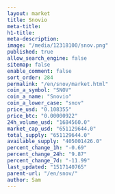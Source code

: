 ```yaml
---
layout: market
title: Snovio
meta-title: 
h1-title: 
meta-description: 
image: "/media/12318100/snov.png"
published: true
allow_search_engine: false
sitemap: false
enable_comment: false
sort_order: 284
permalink: "/en/snov/market.html"
coin_a_symbol: "SNOV"
coin_a_name: "Snovio"
coin_a_lower_case: "snov"
price_usd: "0.108355"
price_btc: "0.00000922"
24h_volume_usd: "1684560.0"
market_cap_usd: "651129644.0"
total_supply: "651129644.0"
available_supply: "405001426.0"
percent_change_1h: "-0.69"
percent_change_24h: "9.87"
percent_change_7d: "-11.99"
last_updated: "1517140765"
parent-url: "/en/snov/"
author: Sam
---
```



